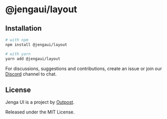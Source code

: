 # @jengaui/layout

## Installation

```sh
# with npm
npm install @jengaui/layout

# with yarn
yarn add @jengaui/layout
```

For discussions, suggestions and contributions, create an issue or join our [Discord](https://discord.gg/sHnHPnAPZj) channel to chat.

## License

Jenga UI is a project by [Outpost](https://outpost.run).

Released under the MIT License.
